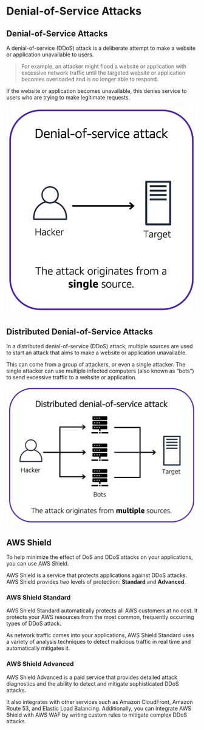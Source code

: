 # Denial-of-Service Attacks

## Denial-of-Service Attacks

A denial-of-service (DDoS) attack is a deliberate attempt to make a website or application unavailable to users.

> For example, an attacker might flood a website or application with excessive network traffic until the targeted website or application becomes overloaded and is no longer able to respond.

If the website or application becomes unavailable, this denies service to users who are trying to make legitimate requests.

![](images/dos.png)


## Distributed Denial-of-Service Attacks

In a distributed denial-of-service (DDoS) attack, multiple sources are used to start an attack that aims to make a website or application unavailable.

This can come from a group of attackers, or even a single attacker. The single attacker can use multiple infected computers (also known as “bots”) to send excessive traffic to a website or application.

![](images/ddos.png)


## AWS Shield

To help minimize the effect of DoS and DDoS attacks on your applications, you can use AWS Shield.

AWS Shield is a service that protects applications against DDoS attacks. AWS Shield provides two levels of protection: **Standard** and **Advanced**.


### AWS Shield Standard

AWS Shield Standard automatically protects all AWS customers at no cost. It protects your AWS resources from the most common, frequently occurring types of DDoS attack. 

As network traffic comes into your applications, AWS Shield Standard uses a variety of analysis techniques to detect malicious traffic in real time and automatically mitigates it. 


### AWS Shield Advanced

AWS Shield Advanced is a paid service that provides detailed attack diagnostics and the ability to detect and mitigate sophisticated DDoS attacks. 

It also integrates with other services such as Amazon CloudFront, Amazon Route 53, and Elastic Load Balancing. Additionally, you can integrate AWS Shield with AWS WAF by writing custom rules to mitigate complex DDoS attacks.
